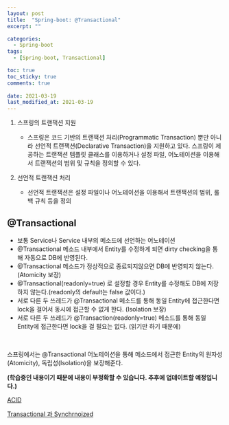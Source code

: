 ```yaml
---
layout: post
title:  "Spring-boot: @Transactional"
excerpt: ""

categories:
  - Spring-boot
tags:
  - [Spring-boot, Transactional]

toc: true
toc_sticky: true
comments: true
 
date: 2021-03-19
last_modified_at: 2021-03-19
---
```


1. 스프링의 트랜잭션 지원
   - 스프링은 코드 기반의 트랜잭션 처리(Programmatic Transaction) 뿐만 아니라 선언적 트랜잭션(Declarative Transaction)을 지원하고 있다. 스프링이 제공하는 트랜잭션 템플릿 클래스를 이용하거나 설정 파일, 어노테이션을 이용해서 트랜잭션의 범위 및 규칙을 정의할 수 있다.

2. 선언적 트랜잭션 처리
   - 선언적 트랜잭션은 설정 파일이나 어노테이션을 이용해서 트랜잭션의 범위, 롤백 규칙 등을 정의

## @Transactional

- 보통 Service나 Service 내부의 메소드에 선언하는 어노테이션
- @Transactional 메소드 내부에서 Entity를 수정하게 되면 dirty checking을 통해 자동으로 DB에 반영된다.
- @Transactional 메소드가 정상적으로 종료되지않으면 DB에 반영되지 않는다. (Atomicity 보장)
- @Transactional(readonly=true) 로 설정할 경우 Entity를 수정해도 DB에 저장하지 않는다.(readonly의 default는 false 값이다.)
- 서로 다른 두 쓰레드가 @Transactional 메소드를 통해 동일 Entity에 접근한다면 lock을 걸어서 동시에 접근할 수 없게 한다. (Isolation 보장)
- 서로 다른 두 쓰레드가 @Transaction(readonly=true) 메소드를 통해 동일 Entity에 접근한다면 lock을 걸 필요는 없다. (읽기만 하기 때문에)

<br>

스프링에서는 @Transactional 어노테이션을 통해 메소드에서 접근한 Entity의 원자성(Atomicity), 독립성(Isolation)을 보장해준다.

**(학습중인 내용이기 때문에 내용이 부정확할 수 있습니다. 추후에 업데이트할 예정입니다.)**

[ACID](https://ko.wikipedia.org/wiki/ACID)

[Transactional 과 Synchrnoized](https://stackoverflow.com/questions/41767860/spring-transactional-with-synchronized-keyword-doesnt-work)

